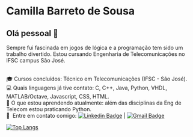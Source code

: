 # Camilla Barreto de Sousa

## Olá pessoal 👋

Sempre fui fascinada em jogos de lógica e a programação tem sido um trabalho divertido.
Estou cursando Engenharia de Telecomunicações no IFSC campus São José.

 <br/> :mortar_board: Cursos concluídos: Técnico em Telecomunicações (IFSC - São José).
 <br/> :computer: Quais linguagens já tive contato: C, C++, Java, Python, VHDL, MATLAB/Octave, Javascript, CSS, HTML.
<br/> :blue_book: O que estou aprendendo atualmente: além das disciplinas da Eng de Telecom estou praticando Python.
<br/> :email: &nbsp;Entre em contato comigo: [![Linkedin Badge](https://img.shields.io/badge/-CamillaBarreto-blue?style=flat-square&logo=Linkedin&logoColor=white&link=https://www.linkedin.com/in/camilla-barreto-de-sousa-26ab53171/)](https://www.linkedin.com/in/camilla-barreto-de-sousa-26ab53171/ ) 
| 
[![Gmail Badge](https://img.shields.io/badge/-camillabarretodesousa@gmail.com-c14438?style=flat-square&logo=Gmail&logoColor=white&link=mailto:camillabarretodesousa@gmail.com)](mailto:camillabarretodesousa@gmail.com)

[![Top Langs](https://github-readme-stats.vercel.app/api/top-langs/?username=camillabarreto&layout=compact&langs_count=5)](https://github.com/anuraghazra/github-readme-stats)
